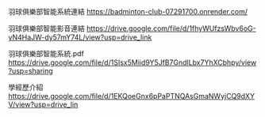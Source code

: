 羽球俱樂部智能系統連結  https://badminton-club-07291700.onrender.com/   

羽球俱樂部智能影音連結  https://drive.google.com/file/d/1fhyWUfzsWbv6oG-yN4HaJW-dy57mY74L/view?usp=drive_link

羽球俱樂部智能系統.pdf https://drive.google.com/file/d/1SIsx5Miid9Y5JfB7GndlLbx7YhXCbhpy/view?usp=sharing

學經歷介紹 https://drive.google.com/file/d/1EKQoeGnx6pPaPTNQAsGmaNWyjCQ9dXYV/view?usp=drive_lin
